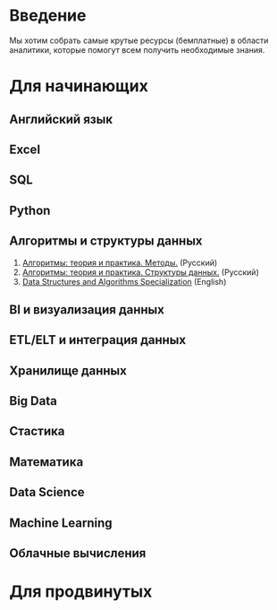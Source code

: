 # Введение

Мы хотим собрать самые крутые ресурсы (бемплатные) в области аналитики, которые помогут всем получить необходимые знания.



# Для начинающих

## Английский язык

## Excel


## SQL


## Python


## Алгоритмы и структуры данных

1. [Алгоритмы: теория и практика. Методы.](https://stepik.org/course/217/promo#toc) (Русский)
2. [Алгоритмы: теория и практика. Структуры данных.](https://stepik.org/course/1547/promo#toc)  (Русский)
3. [Data Structures and Algorithms Specialization](https://www.coursera.org/specializations/data-structures-algorithms) (English)

## BI и визуализация данных

## ETL/ELT и интеграция данных 

## Хранилище данных


## Big Data


## Стастика


## Математика


## Data Science


## Machine Learning


## Облачные вычисления




# Для продвинутых
